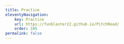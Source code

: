 ```yaml
---
title: Practice
eleventyNavigation:
    key: Practice
    url: https://funblaster22.github.io/PitchRead/
    order: 105
permalink: false
---
```

